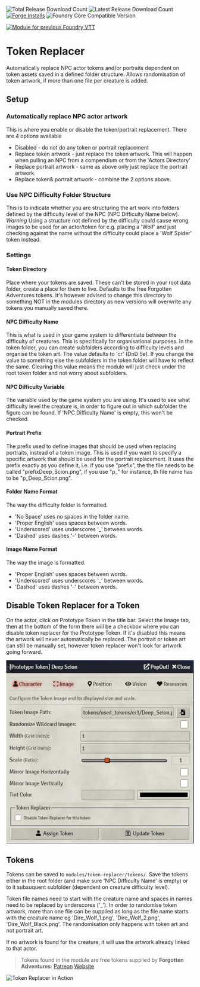 
![Total Release Download Count](https://img.shields.io/github/downloads/vtt-lair/token-replacer/total) ![Latest Release Download Count](https://img.shields.io/github/downloads/vtt-lair/token-replacer/latest/total?color=%23219c23) [![Forge Installs](https://img.shields.io/badge/dynamic/json?label=Forge%20Installs&query=package.installs&suffix=%25&url=https%3A%2F%2Fforge-vtt.com%2Fapi%2Fbazaar%2Fpackage%2Ftoken-replacer&colorB=4aa94a)](https://forge-vtt.com/bazaar#package=token-replacer) 
![Foundry Core Compatible Version](https://img.shields.io/badge/dynamic/json.svg?url=https%3A%2F%2Fraw.githubusercontent.com%2Fvtt-lair%2Ftoken-replacer%2Fmaster%2Fmodule.json&label=Foundry%20Version&query=$.compatibleCoreVersion&colorB=orange)

[![Module for previous Foundry VTT](https://img.shields.io/badge/Manifest%20for%20Foundry%20VTT-0.7.9-blue)](https://github.com/vtt-lair/token-replacer/releases/download/v0.4.4/module.json)

# Token Replacer
Automatically replace NPC actor tokens and/or portraits dependent on token assets saved in a defined folder structure. Allows randomisation of token artwork, if more
than one file per creature is added.

## Setup
### Automatically replace NPC actor artwork
This is where you enable or disable the token/portrait replacement. There are 4 options available
* Disabled - do not do any token or portrait replacement
* Replace token artwork - just replace the token artwork. This will happen when pulling an NPC from a compendium or from the 'Actors Directory'
* Replace portrait artwork - same as above only just replace the portrait artwork.
* Replace token& portrait artwork - combine the 2 options above.

### Use NPC Difficulty Folder Structure
This is to indicate whether you are structuring the art work into folders defined by the difficulty level of the NPC (NPC Difficulty Name below). 
*Warning* Using a structure not defined by the difficulty could cause wrong images to be used for an actor/token for e.g. placing a 'Wolf' and just checking against the name without the difficulty could place a 'Wolf Spider' token instead.

### Settings
#### Token Directory
Place where your tokens are saved. These can't be stored in your root data folder, create a place for them to live. Defaults to the free Forgotten Adventures tokens. It's however advised to change this directory to something NOT in the modules directory as new versions will overwrite any tokens you manually saved there.

#### NPC Difficulty Name
This is what is used in your game system to differentiate between the difficulty of creatures. This is specifically for organisational purposes. In the token folder, you can create subfolders according to difficulty levels and organise the token art. The value defaults to 'cr' (DnD 5e). If you change the value to something else
the subfolders in the token folder will have to reflect the same. Clearing this value means the module will just check under the root token folder and not worry about
subfolders.

#### NPC Difficulty Variable
The variable used by the game system you are using. It's used to see what difficulty level the creature is, in order to figure out in which subfolder the figure can be found. If 'NPC Difficulty Name' is empty, this won't be checked.

#### Portrait Prefix
The prefix used to define images that should be used when replacing portraits, instead of a token image. This is used if you want to specify a specific artwork that should be used for the portrait replacement. It uses the prefix exactly as you define it, i.e. if you use "prefix", the the file needs to be called "prefixDeep_Scion.png", if you use "p_" for instance, th file name has to be "p_Deep_Scion.png".

#### Folder Name Format
The way the difficulty folder is formatted. 
* 'No Space' uses no spaces in the folder name.
* 'Proper English' uses spaces between words.
* 'Underscored' uses underscores '_' between words.
* 'Dashed' uses dashes '-' between words.

#### Image Name Format
The way the image is formatted. 
* 'Proper English' uses spaces between words.
* 'Underscored' uses underscores '_' between words.
* 'Dashed' uses dashes '-' between words.

## Disable Token Replacer for a Token
On the actor, click on Prototype Token in the title bar. Select the Image tab, then at the bottom of the form there will be a checkbox where you can disable token replacer for the Prototype Token. If it's disabled this means the artwork will never automatically be replaced. The portrait or token art can still be manually set, however token replacer won't look for artwork going forward.

![Token Replacer Disabler](https://github.com/Werner-Dohse/token-replacer/blob/main/example/token-replacer-disabler.jpg "Token Replacer Disabler")

## Tokens
Tokens can be saved to `modules/token-replacer/tokens/`. Save the tokens either in the root folder (and make sure 'NPC Difficulty Name' is empty) or to it subsuquent 
subfolder (dependent on creature difficulty level).

Token file names need to start with the creature name and spaces in names need to be replaced by underscores ('_'). In order to randomise token artwork, more than one file can be supplied as long as the file name starts with the creature name eg 'Dire_Wolf_1.png', 'Dire_Wolf_2.png', 'Dire_Wolf_Black.png'. The randomisation only happens with token art and not portrait art.

If no artwork is found for the creature, it will use the artwork already linked to that actor.

> Tokens found in the module are free tokens supplied by **Forgotten Adventures**: [Patreon](https://www.patreon.com/forgottenadventures) [Website](https://www.forgotten-adventures.net/)

![Token Replacer in Action](https://github.com/Werner-Dohse/token-replacer/blob/main/example/Token-Replacer.gif "Token Replacer in Action")